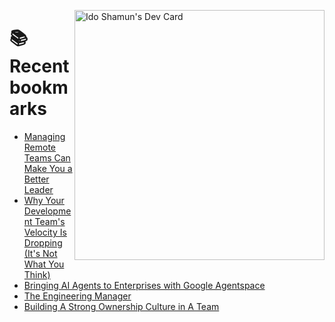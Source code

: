 <a href="https://app.daily.dev/idoshamun"><img src="https://api.daily.dev/devcards/v2/28849d86070e4c099c877ab6837c61f0.png?type=default&r=auy" align="right" width="400" alt="Ido Shamun's Dev Card"/></a>

# 📚 Recent bookmarks
<!-- BOOKMARKS:START -->
- [Managing Remote Teams Can Make You a Better Leader](https://app.daily.dev/posts/egPxTC4zA?utm_source=rss&utm_medium=bookmarks&utm_campaign=28849d86070e4c099c877ab6837c61f0)
- [Why Your Development Team&#39;s Velocity Is Dropping &lpar;It&#39;s Not What You Think&rpar;](https://app.daily.dev/posts/fM60TcqNx?utm_source=rss&utm_medium=bookmarks&utm_campaign=28849d86070e4c099c877ab6837c61f0)
- [Bringing AI Agents to Enterprises with Google Agentspace](https://app.daily.dev/posts/iGsOEsZFm?utm_source=rss&utm_medium=bookmarks&utm_campaign=28849d86070e4c099c877ab6837c61f0)
- [The Engineering Manager](https://app.daily.dev/posts/c4H6KJbDf?utm_source=rss&utm_medium=bookmarks&utm_campaign=28849d86070e4c099c877ab6837c61f0)
- [Building A Strong Ownership Culture in A Team](https://app.daily.dev/posts/36cHS64gg?utm_source=rss&utm_medium=bookmarks&utm_campaign=28849d86070e4c099c877ab6837c61f0)
<!-- BOOKMARKS:END -->
